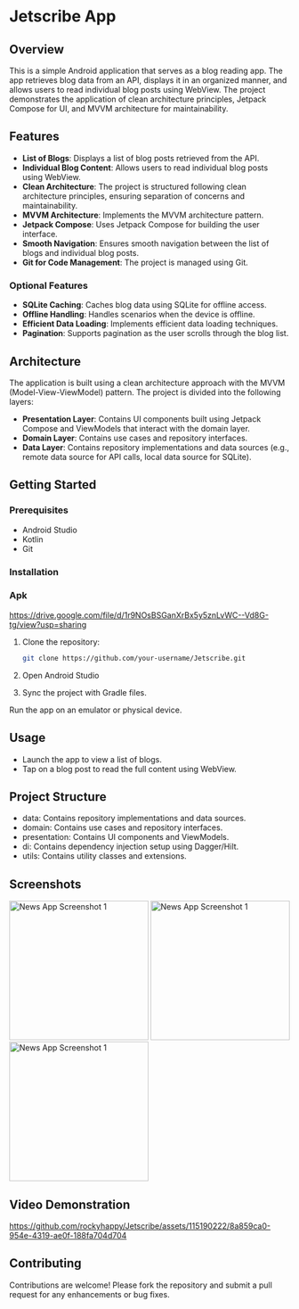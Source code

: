# Jetscribe App

## Overview

This is a simple Android application that serves as a blog reading app. The app retrieves blog data from an API, displays it in an organized manner, and allows users to read individual blog posts using WebView. The project demonstrates the application of clean architecture principles, Jetpack Compose for UI, and MVVM architecture for maintainability.

## Features

- **List of Blogs**: Displays a list of blog posts retrieved from the API.
- **Individual Blog Content**: Allows users to read individual blog posts using WebView.
- **Clean Architecture**: The project is structured following clean architecture principles, ensuring separation of concerns and maintainability.
- **MVVM Architecture**: Implements the MVVM architecture pattern.
- **Jetpack Compose**: Uses Jetpack Compose for building the user interface.
- **Smooth Navigation**: Ensures smooth navigation between the list of blogs and individual blog posts.
- **Git for Code Management**: The project is managed using Git.

### Optional Features

- **SQLite Caching**: Caches blog data using SQLite for offline access.
- **Offline Handling**: Handles scenarios when the device is offline.
- **Efficient Data Loading**: Implements efficient data loading techniques.
- **Pagination**: Supports pagination as the user scrolls through the blog list.

## Architecture

The application is built using a clean architecture approach with the MVVM (Model-View-ViewModel) pattern. The project is divided into the following layers:

- **Presentation Layer**: Contains UI components built using Jetpack Compose and ViewModels that interact with the domain layer.
- **Domain Layer**: Contains use cases and repository interfaces.
- **Data Layer**: Contains repository implementations and data sources (e.g., remote data source for API calls, local data source for SQLite).

## Getting Started

### Prerequisites

- Android Studio
- Kotlin
- Git

### Installation

### Apk 
  https://drive.google.com/file/d/1r9NOsBSGanXrBx5y5znLvWC--Vd8G-tg/view?usp=sharing


1. Clone the repository:

   ```bash
   git clone https://github.com/your-username/Jetscribe.git
2. Open Android Studio
3. Sync the project with Gradle files.

Run the app on an emulator or physical device.

## Usage
- Launch the app to view a list of blogs.
- Tap on a blog post to read the full content using WebView.
## Project Structure
- data: Contains repository implementations and data sources.
- domain: Contains use cases and repository interfaces.
- presentation: Contains UI components and ViewModels.
- di: Contains dependency injection setup using Dagger/Hilt.
- utils: Contains utility classes and extensions.

## Screenshots

<img src="https://github.com/rockyhappy/Jetscribe/assets/115190222/fd9e89e2-bbde-458e-b397-b3b5d2d31fdc" alt="News App Screenshot 1" width="250" >
<img src="https://github.com/rockyhappy/Jetscribe/assets/115190222/a1e551d2-ac04-4c38-9641-561687652787" alt="News App Screenshot 1" width="250" >
<img src="https://github.com/rockyhappy/Jetscribe/assets/115190222/83a381a8-60f8-43f0-a95e-d48ef9a20a5e" alt="News App Screenshot 1" width="250" >

## Video Demonstration


https://github.com/rockyhappy/Jetscribe/assets/115190222/8a859ca0-954e-4319-ae0f-188fa704d704



## Contributing
Contributions are welcome! Please fork the repository and submit a pull request for any enhancements or bug fixes.
